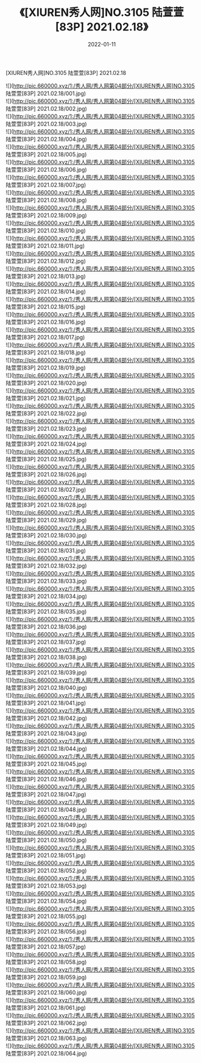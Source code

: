 ﻿---
layout: post
title:  《[XIUREN秀人网]NO.3105 陆萱萱[83P] 2021.02.18》
date:   2022-01-11
img: http://pic.660000.xyz/1:/秀人网/秀人网第04部分/[XIUREN秀人网]NO.3105 陆萱萱[83P] 2021.02.18/000.jpg
categories: [美女, 清纯, 唯美]
---

[XIUREN秀人网]NO.3105 陆萱萱[83P] 2021.02.18

 ![](http://pic.660000.xyz/1:/秀人网/秀人网第04部分/[XIUREN秀人网]NO.3105 陆萱萱[83P] 2021.02.18/001.jpg) <br>![](http://pic.660000.xyz/1:/秀人网/秀人网第04部分/[XIUREN秀人网]NO.3105 陆萱萱[83P] 2021.02.18/002.jpg) <br>![](http://pic.660000.xyz/1:/秀人网/秀人网第04部分/[XIUREN秀人网]NO.3105 陆萱萱[83P] 2021.02.18/003.jpg) <br>![](http://pic.660000.xyz/1:/秀人网/秀人网第04部分/[XIUREN秀人网]NO.3105 陆萱萱[83P] 2021.02.18/004.jpg) <br>![](http://pic.660000.xyz/1:/秀人网/秀人网第04部分/[XIUREN秀人网]NO.3105 陆萱萱[83P] 2021.02.18/005.jpg) <br>![](http://pic.660000.xyz/1:/秀人网/秀人网第04部分/[XIUREN秀人网]NO.3105 陆萱萱[83P] 2021.02.18/006.jpg) <br>![](http://pic.660000.xyz/1:/秀人网/秀人网第04部分/[XIUREN秀人网]NO.3105 陆萱萱[83P] 2021.02.18/007.jpg) <br>![](http://pic.660000.xyz/1:/秀人网/秀人网第04部分/[XIUREN秀人网]NO.3105 陆萱萱[83P] 2021.02.18/008.jpg) <br>![](http://pic.660000.xyz/1:/秀人网/秀人网第04部分/[XIUREN秀人网]NO.3105 陆萱萱[83P] 2021.02.18/009.jpg) <br>![](http://pic.660000.xyz/1:/秀人网/秀人网第04部分/[XIUREN秀人网]NO.3105 陆萱萱[83P] 2021.02.18/010.jpg) <br>![](http://pic.660000.xyz/1:/秀人网/秀人网第04部分/[XIUREN秀人网]NO.3105 陆萱萱[83P] 2021.02.18/011.jpg) <br>![](http://pic.660000.xyz/1:/秀人网/秀人网第04部分/[XIUREN秀人网]NO.3105 陆萱萱[83P] 2021.02.18/012.jpg) <br>![](http://pic.660000.xyz/1:/秀人网/秀人网第04部分/[XIUREN秀人网]NO.3105 陆萱萱[83P] 2021.02.18/013.jpg) <br>![](http://pic.660000.xyz/1:/秀人网/秀人网第04部分/[XIUREN秀人网]NO.3105 陆萱萱[83P] 2021.02.18/014.jpg) <br>![](http://pic.660000.xyz/1:/秀人网/秀人网第04部分/[XIUREN秀人网]NO.3105 陆萱萱[83P] 2021.02.18/015.jpg) <br>![](http://pic.660000.xyz/1:/秀人网/秀人网第04部分/[XIUREN秀人网]NO.3105 陆萱萱[83P] 2021.02.18/016.jpg) <br>![](http://pic.660000.xyz/1:/秀人网/秀人网第04部分/[XIUREN秀人网]NO.3105 陆萱萱[83P] 2021.02.18/017.jpg) <br>![](http://pic.660000.xyz/1:/秀人网/秀人网第04部分/[XIUREN秀人网]NO.3105 陆萱萱[83P] 2021.02.18/018.jpg) <br>![](http://pic.660000.xyz/1:/秀人网/秀人网第04部分/[XIUREN秀人网]NO.3105 陆萱萱[83P] 2021.02.18/019.jpg) <br>![](http://pic.660000.xyz/1:/秀人网/秀人网第04部分/[XIUREN秀人网]NO.3105 陆萱萱[83P] 2021.02.18/020.jpg) <br>![](http://pic.660000.xyz/1:/秀人网/秀人网第04部分/[XIUREN秀人网]NO.3105 陆萱萱[83P] 2021.02.18/021.jpg) <br>![](http://pic.660000.xyz/1:/秀人网/秀人网第04部分/[XIUREN秀人网]NO.3105 陆萱萱[83P] 2021.02.18/022.jpg) <br>![](http://pic.660000.xyz/1:/秀人网/秀人网第04部分/[XIUREN秀人网]NO.3105 陆萱萱[83P] 2021.02.18/023.jpg) <br>![](http://pic.660000.xyz/1:/秀人网/秀人网第04部分/[XIUREN秀人网]NO.3105 陆萱萱[83P] 2021.02.18/024.jpg) <br>![](http://pic.660000.xyz/1:/秀人网/秀人网第04部分/[XIUREN秀人网]NO.3105 陆萱萱[83P] 2021.02.18/025.jpg) <br>![](http://pic.660000.xyz/1:/秀人网/秀人网第04部分/[XIUREN秀人网]NO.3105 陆萱萱[83P] 2021.02.18/026.jpg) <br>![](http://pic.660000.xyz/1:/秀人网/秀人网第04部分/[XIUREN秀人网]NO.3105 陆萱萱[83P] 2021.02.18/027.jpg) <br>![](http://pic.660000.xyz/1:/秀人网/秀人网第04部分/[XIUREN秀人网]NO.3105 陆萱萱[83P] 2021.02.18/028.jpg) <br>![](http://pic.660000.xyz/1:/秀人网/秀人网第04部分/[XIUREN秀人网]NO.3105 陆萱萱[83P] 2021.02.18/029.jpg) <br>![](http://pic.660000.xyz/1:/秀人网/秀人网第04部分/[XIUREN秀人网]NO.3105 陆萱萱[83P] 2021.02.18/030.jpg) <br>![](http://pic.660000.xyz/1:/秀人网/秀人网第04部分/[XIUREN秀人网]NO.3105 陆萱萱[83P] 2021.02.18/031.jpg) <br>![](http://pic.660000.xyz/1:/秀人网/秀人网第04部分/[XIUREN秀人网]NO.3105 陆萱萱[83P] 2021.02.18/032.jpg) <br>![](http://pic.660000.xyz/1:/秀人网/秀人网第04部分/[XIUREN秀人网]NO.3105 陆萱萱[83P] 2021.02.18/033.jpg) <br>![](http://pic.660000.xyz/1:/秀人网/秀人网第04部分/[XIUREN秀人网]NO.3105 陆萱萱[83P] 2021.02.18/034.jpg) <br>![](http://pic.660000.xyz/1:/秀人网/秀人网第04部分/[XIUREN秀人网]NO.3105 陆萱萱[83P] 2021.02.18/035.jpg) <br>![](http://pic.660000.xyz/1:/秀人网/秀人网第04部分/[XIUREN秀人网]NO.3105 陆萱萱[83P] 2021.02.18/036.jpg) <br>![](http://pic.660000.xyz/1:/秀人网/秀人网第04部分/[XIUREN秀人网]NO.3105 陆萱萱[83P] 2021.02.18/037.jpg) <br>![](http://pic.660000.xyz/1:/秀人网/秀人网第04部分/[XIUREN秀人网]NO.3105 陆萱萱[83P] 2021.02.18/038.jpg) <br>![](http://pic.660000.xyz/1:/秀人网/秀人网第04部分/[XIUREN秀人网]NO.3105 陆萱萱[83P] 2021.02.18/039.jpg) <br>![](http://pic.660000.xyz/1:/秀人网/秀人网第04部分/[XIUREN秀人网]NO.3105 陆萱萱[83P] 2021.02.18/040.jpg) <br>![](http://pic.660000.xyz/1:/秀人网/秀人网第04部分/[XIUREN秀人网]NO.3105 陆萱萱[83P] 2021.02.18/041.jpg) <br>![](http://pic.660000.xyz/1:/秀人网/秀人网第04部分/[XIUREN秀人网]NO.3105 陆萱萱[83P] 2021.02.18/042.jpg) <br>![](http://pic.660000.xyz/1:/秀人网/秀人网第04部分/[XIUREN秀人网]NO.3105 陆萱萱[83P] 2021.02.18/043.jpg) <br>![](http://pic.660000.xyz/1:/秀人网/秀人网第04部分/[XIUREN秀人网]NO.3105 陆萱萱[83P] 2021.02.18/044.jpg) <br>![](http://pic.660000.xyz/1:/秀人网/秀人网第04部分/[XIUREN秀人网]NO.3105 陆萱萱[83P] 2021.02.18/045.jpg) <br>![](http://pic.660000.xyz/1:/秀人网/秀人网第04部分/[XIUREN秀人网]NO.3105 陆萱萱[83P] 2021.02.18/046.jpg) <br>![](http://pic.660000.xyz/1:/秀人网/秀人网第04部分/[XIUREN秀人网]NO.3105 陆萱萱[83P] 2021.02.18/047.jpg) <br>![](http://pic.660000.xyz/1:/秀人网/秀人网第04部分/[XIUREN秀人网]NO.3105 陆萱萱[83P] 2021.02.18/048.jpg) <br>![](http://pic.660000.xyz/1:/秀人网/秀人网第04部分/[XIUREN秀人网]NO.3105 陆萱萱[83P] 2021.02.18/049.jpg) <br>![](http://pic.660000.xyz/1:/秀人网/秀人网第04部分/[XIUREN秀人网]NO.3105 陆萱萱[83P] 2021.02.18/050.jpg) <br>![](http://pic.660000.xyz/1:/秀人网/秀人网第04部分/[XIUREN秀人网]NO.3105 陆萱萱[83P] 2021.02.18/051.jpg) <br>![](http://pic.660000.xyz/1:/秀人网/秀人网第04部分/[XIUREN秀人网]NO.3105 陆萱萱[83P] 2021.02.18/052.jpg) <br>![](http://pic.660000.xyz/1:/秀人网/秀人网第04部分/[XIUREN秀人网]NO.3105 陆萱萱[83P] 2021.02.18/053.jpg) <br>![](http://pic.660000.xyz/1:/秀人网/秀人网第04部分/[XIUREN秀人网]NO.3105 陆萱萱[83P] 2021.02.18/054.jpg) <br>![](http://pic.660000.xyz/1:/秀人网/秀人网第04部分/[XIUREN秀人网]NO.3105 陆萱萱[83P] 2021.02.18/055.jpg) <br>![](http://pic.660000.xyz/1:/秀人网/秀人网第04部分/[XIUREN秀人网]NO.3105 陆萱萱[83P] 2021.02.18/056.jpg) <br>![](http://pic.660000.xyz/1:/秀人网/秀人网第04部分/[XIUREN秀人网]NO.3105 陆萱萱[83P] 2021.02.18/057.jpg) <br>![](http://pic.660000.xyz/1:/秀人网/秀人网第04部分/[XIUREN秀人网]NO.3105 陆萱萱[83P] 2021.02.18/058.jpg) <br>![](http://pic.660000.xyz/1:/秀人网/秀人网第04部分/[XIUREN秀人网]NO.3105 陆萱萱[83P] 2021.02.18/059.jpg) <br>![](http://pic.660000.xyz/1:/秀人网/秀人网第04部分/[XIUREN秀人网]NO.3105 陆萱萱[83P] 2021.02.18/060.jpg) <br>![](http://pic.660000.xyz/1:/秀人网/秀人网第04部分/[XIUREN秀人网]NO.3105 陆萱萱[83P] 2021.02.18/061.jpg) <br>![](http://pic.660000.xyz/1:/秀人网/秀人网第04部分/[XIUREN秀人网]NO.3105 陆萱萱[83P] 2021.02.18/062.jpg) <br>![](http://pic.660000.xyz/1:/秀人网/秀人网第04部分/[XIUREN秀人网]NO.3105 陆萱萱[83P] 2021.02.18/063.jpg) <br>![](http://pic.660000.xyz/1:/秀人网/秀人网第04部分/[XIUREN秀人网]NO.3105 陆萱萱[83P] 2021.02.18/064.jpg) <br>